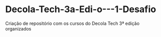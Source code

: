 # Decola-Tech-3a-Edi-o---1-Desafio
Criação de repositório com os cursos do Decola Tech 3ª edição organizados

